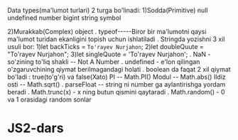<!-- JS da promptdan foydalandim -->
<!-- parseFloat dan ham foydalanganman -->

Data types(ma'lumot turlari) 2 turga bo'linadi:
1)Sodda(Primitive)
null
undefined
number
bigint
string
symbol

2)Murakkab(Complex)
object
.
typeof-----Biror bir ma'lumotni qaysi ma'lumot turidan ekanligini topish uchun ishlatiladi
.
Stringda yozishni 3 xil usuli bor:
1)let backTicks = `To'rayev Nurjahon`;
2)let doubleQuute = "To'rayev Nurjahon";
3)let singleQuote = 'To'rayev Nurjahon';
.
NaN - so'zining to'liq shakli -- Not A Number
.
undefined - e'lon qilingan o'zgaruvchining qiymat berilmagandagi holati
.
boolean da faqat 2 xil qiymat bo'ladi :
true(to'g'ri) va false(Xato)
PI -- Math.PI()
Modul -- Math.abs()
Ildiz osti -- Math.sqrt()
.
parseFloat -- string ni number ga aylantirishga yordam beradi
.
Math.trunc(x) - x ning butun qismini qaytaradi
.
Math.random() - 0 va 1 orasidagi random sonlar
# JS2-dars
